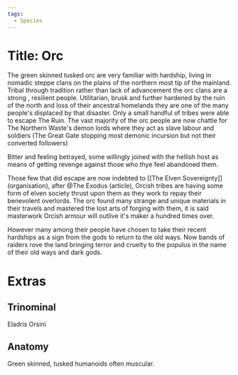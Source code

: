 ```yaml
---
tags:
  - Species
---
```


# Title: Orc

The green skinned tusked orc are very familiar with hardship, living in nomadic steppe clans on the plains of the northern most tip of the mainland. Tribal through tradition rather than lack of advancement the orc clans are a strong , resilient people. Utilitarian, brusk and further hardened by the ruin of the north and loss of their ancestral homelands they are one of the many people's displaced by that disaster. 
Only a small handful of tribes were able to escape The Ruin. The vast majority of the orc people are now chattle for The Northern Waste's demon lords where they act as slave labour and soldiers (The Great Gate stopping most demonic incursion but not their converted followers)

Bitter and feeling betrayed, some willingly joined with the hellish host as means of getting revenge against those who thye feel abandoned them.

Those few that did escape are now indebted to [[The Elven Sovereignty]] (organisation), after @The Exodus (article), Orcish tribes are having some form of elven society thrust upon them as they work to repay their benevolent overlords. The orc found many strange and unique materials in their travels and mastered the lost arts of forging with them, it is said masterwork Orcish armour will outlive it's maker a hundred times over.

However many among their people have chosen to take their recent hardships as a sign from the gods to return to the old ways. Now bands of raiders rove the land bringing terror and cruelty to the populus in the name of their old ways and dark gods.

# Extras


## Trinominal

Eladris Orsini

## Anatomy

Green skinned, tusked humanoids often muscular.
